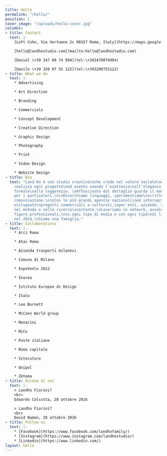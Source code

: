 ```yaml
---
title: Hello
permalink: "/hello/"
position: 1
cover_image: "/uploads/hello-cover.jpg"
columns:
- title: Contact
  text: |-
    [Loft Coho, Via Vertumno 2c 00157 Rome, Italy](https://maps.google.com/maps?q=Coho\+Loft\+in\+Rome\+Vertumno\+2\+c,\+00157\+Rome,\+Italy)

    [hello@landhostudio.com](mailto:hello@landhostudio.com)

    [Daniel \+39 347 08 74 994](tel:\+393470874994)

    [Danilo \+39 320 07 55 122](tel:\+393200755122)
- title: What we do
  text: |-
    * Advertising

    * Art Direction

    * Branding

    * Commercials

    * Concept Development

    * Creative Direction

    * Graphic Design

    * Photography

    * Print

    * Video Design

    * Website Design
- title: Bio
  text: "Land Ho è uno studio creativo\nche crede nel valore sociale\ne culturale,
    realizza ogni progetto\ned evento unendo l’esattezza\nall’eleganza, l’equilibrio
    formale\nalla leggerezza. \nAffascinato dal dettaglio guarda il mondo\ncon attenzione
    per i particolari.\n\nRicerchiamo linguaggi, sperimentiamo\nscritture, sviluppiamo
    comunicazione.\n\nCon le più grandi agenzie nazionali\ned internazionali, abbiamo
    sviluppato\nprogetti commerciali e culturali,\nper enti, aziende, associazioni.\nCrediamo
    nel metodo e nella ricerca\ncostante.\nLavoriamo in network, avvalendoci\ndi diverse
    figure professionali,\nsu ogni tipo di media e con ogni tipo\ndi linguaggio. Nasciamo
    nel 2014.\nSiamo una famiglia."
- title: Collaborations
  text: |-
    * Arci Roma

    * Atac Roma

    * Azienda trasporti milanesi

    * Comune di Milano

    * ExpoVenlo 2012

    * Inarea

    * Istituto Europeo di Design

    * Italo

    * Leo Burnett

    * McCann World group

    * Menarini

    * MiCo

    * Poste italiane

    * Roma capitale

    * Vitecuture

    * Unipol

    * Zètema
- title: Dicono di noi
  text: |-
    > Landho Fiorini?
    <br>
    Edoardo Calcutta, 28 ottobre 2016

    > Landho Fiorini?
    <br>
    David Naman, 28 ottobre 2016
- title: Follow us
  text: |-
    * [Facebook](https://www.facebook.com/landhofamily/)
    * [Instagram](https://www.instagram.com/landhostudio/)
    * [Linkedin](https://www.linkedin.com/)
layout: hello
---
```


